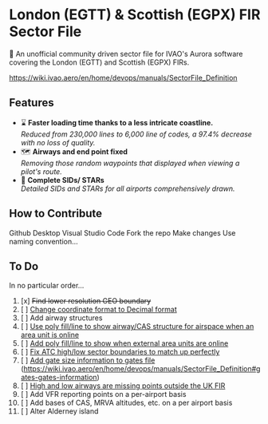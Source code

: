 # London (EGTT) & Scottish (EGPX) FIR Sector File
:wave: An unofficial community driven sector file for IVAO's Aurora software covering the London (EGTT) and Scottish (EGPX) FIRs.

https://wiki.ivao.aero/en/home/devops/manuals/SectorFile_Definition

## Features
+ :hourglass: **Faster loading time thanks to a less intricate coastline.**  
*Reduced from 230,000 lines to 6,000 line of codes, a 97.4% decrease with no loss of quality.*
+ :world_map: **Airways and end point fixed**  
*Removing those random waypoints that displayed when viewing a pilot's route.*
+ :door: **Complete SIDs/ STARs**  
*Detailed SIDs and STARs for all airports comprehensively drawn.*

## How to Contribute
Github Desktop
Visual Studio Code
Fork the repo
Make changes
Use naming convention...

## To Do
In no particular order...

1) [x] <strike>Find lower resolution GEO boundary</strike>
2) [ ] [Change coordinate format to Decimal format][i1]
3) [ ] Add airway structures
4) [ ] [Use poly fill/line to show airway/CAS structure for airspace when an area unit is online][i2]
5) [ ] [Add poly fill/line to show when external area units are online][i3]
6) [ ] [Fix ATC high/low sector boundaries to match up perfectly][i4]
7) [ ] [Add gate size information to gates file][i5] (https://wiki.ivao.aero/en/home/devops/manuals/SectorFile_Definition#gates-gates-information)
8) [ ] [High and low airways are missing points outside the UK FIR][i6]
9) [ ] Add VFR reporting points on a per-airport basis
10) [ ] Add bases of CAS, MRVA altitudes, etc. on a per airport basis
11) [ ] Alter Alderney island

[i1]: https://github.com/IVAO-XU/EG-Sector-File/issues/1
[i2]: https://github.com/IVAO-XU/EG-Sector-File/issues/2
[i3]: https://github.com/IVAO-XU/EG-Sector-File/issues/3
[i4]: https://github.com/IVAO-XU/EG-Sector-File/issues/4
[i5]: https://github.com/IVAO-XU/EG-Sector-File/issues/5
[i6]: https://github.com/IVAO-XU/EG-Sector-File/issues/6

